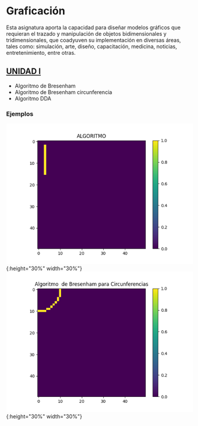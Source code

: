 
# Graficación 

Esta asignatura aporta la capacidad para diseñar modelos gráficos que requieran el trazado
y manipulación de objetos bidimensionales y tridimensionales, que coadyuven su
implementación en diversas áreas, tales como: simulación, arte, diseño, capacitación,
medicina, noticias, entretenimiento, entre otras.

## [UNIDAD I](UNIDAD_I)
- Algoritmo de Bresenham 
- Algoritmo de Bresenham circunferencia
- Algoritmo DDA

### Ejemplos
![Linea con el algoritmo de Bresenham](linea.png){:height="30%" width="30%"} 
![Circunferencia con el algoritmo de Bresenham](circunferencia.png){:height="30%" width="30%"}


 